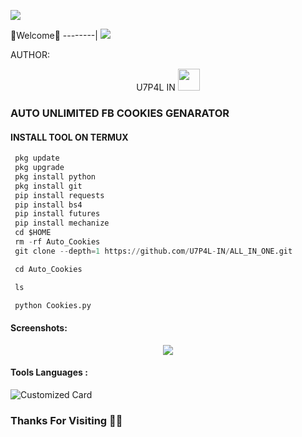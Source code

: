 ![](https://github.com/U7P4L-IN/U7P4L-IN/blob/main/Python.gif)



🌺Welcome🌺
--------|
![](https://media.tenor.com/iVCiM9W7cvYAAAAd/welcome.gif)



AUTHOR:
<p align="center">
U7P4L IN <img src="https://emojis.slackmojis.com/emojis/images/1588315024/8823/hyperkitty.gif" width="35px"></i></b></h2> 


### AUTO UNLIMITED FB COOKIES GENARATOR

  
#### INSTALL TOOL ON TERMUX

```python
 pkg update
 pkg upgrade
 pkg install python
 pkg install git
 pip install requests
 pip install bs4
 pip install futures
 pip install mechanize
 cd $HOME 
 rm -rf Auto_Cookies
 git clone --depth=1 https://github.com/U7P4L-IN/ALL_IN_ONE.git

 cd Auto_Cookies

 ls

 python Cookies.py
```
#### Screenshots:

<p align="center"><img src="https://github.com/U7P4L-IN/Auto_Cookies/blob/main/IMG_20230507_073712.jpg">


#### Tools Languages :

![Customized Card](https://github-readme-stats.vercel.app/api/pin?username=U7P4L-IN&repo=Auto_Cookies&title_color=fff&icon_color=f9f9f9&text_color=9f9f9f&bg_color=151515)

### Thanks For Visiting 🧡🧡

